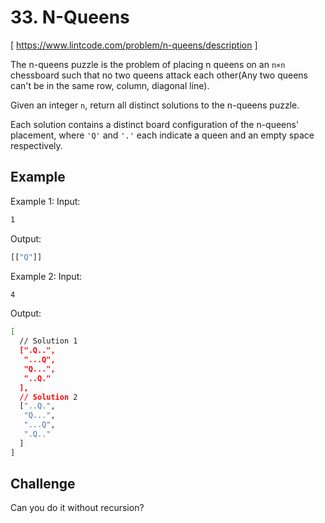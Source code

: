 # 33. N-Queens
[ https://www.lintcode.com/problem/n-queens/description ]

The n-queens puzzle is the problem of placing n queens on an `n×n` chessboard such that no two queens attack each other(Any two queens can't be in the same row, column, diagonal line).

Given an integer `n`, return all distinct solutions to the n-queens puzzle.

Each solution contains a distinct board configuration of the n-queens' placement, where `'Q'` and `'.'` each indicate a queen and an empty space respectively.

## Example
Example 1:
Input:
```sh
1
```
Output:
```sh
[["Q"]]
```
Example 2:
Input:
```sh
4
```
Output:
```sh
[
  // Solution 1
  [".Q..",
   "...Q",
   "Q...",
   "..Q."
  ],
  // Solution 2
  ["..Q.",
   "Q...",
   "...Q",
   ".Q.."
  ]
]
```

## Challenge
Can you do it without recursion?